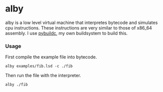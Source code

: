 # alby

alby is a low level virtual machine that interpretes bytecode and simulates cpu instructions. These instructions are very similar to those of x86_64 assembly.
I use [pybuildc], my own buildsystem to build this.


### Usage
First compile the example file into bytecode.
```terminal
alby examples/fib.lsd -c ./fib
```

Then run the file with the interpreter.
```terminal
alby ./fib
```

[pybuildc]: https://github.com/Code-Nycticebus/pybuildc
